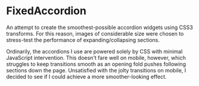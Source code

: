 FixedAccordion
==============

An attempt to create the smoothest-possible accordion widgets using CSS3 transforms. For this reason, images of considerable size were chosen to stress-test the performance of expanding/collapsing sections.

Ordinarily, the accordions I use are powered solely by CSS with minimal JavaScript intervention. This doesn't fare well on mobile, however, which struggles to keep transitions smooth as an opening fold pushes following sections down the page. Unsatisfied with the jolty transitions on mobile, I decided to see if I could achieve a more smoother-looking effect.
